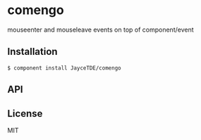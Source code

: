 
# comengo

  mouseenter and mouseleave events on top of component/event

## Installation

    $ component install JayceTDE/comengo

## API

   

## License

  MIT
